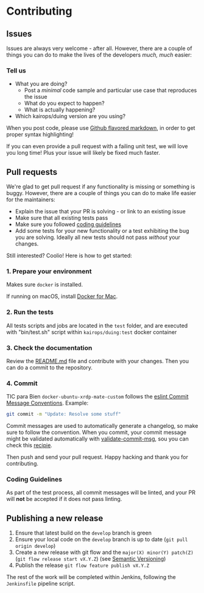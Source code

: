 # Contributing

## Issues

Issues are always very welcome - after all. However, there are a couple of things you can do to make the lives of the developers _much, much_ easier:

### Tell us

* What you are doing?
  * Post a _minimal_ code sample and particular use case that reproduces the issue
  * What do you expect to happen?
  * What is actually happening?
* Which kairops/duing version are you using?

When you post code, please use [Github flavored markdown](https://help.github.com/articles/github-flavored-markdown), in order to get proper syntax highlighting!

If you can even provide a pull request with a failing unit test, we will love you long time! Plus your issue will likely be fixed much faster.

## Pull requests

We're glad to get pull request if any functionality is missing or something is buggy. However, there are a couple of things you can do to make life easier for the maintainers:

* Explain the issue that your PR is solving - or link to an existing issue
* Make sure that all existing tests pass
* Make sure you followed [coding guidelines](https://github.com/tpbtools/docker-ubuntu-xrdp-mate-custom/blob/master/CONTRIBUTING.md#coding-guidelines)
* Add some tests for your new functionality or a test exhibiting the bug you are solving. Ideally all new tests should not pass _without_ your changes.

Still interested? Coolio! Here is how to get started:

### 1. Prepare your environment

Makes sure `docker` is installed.

If running on macOS, install [Docker for Mac](https://docs.docker.com/docker-for-mac/).

### 2. Run the tests

All tests scripts and jobs are located in the `test` folder, and are executed with "bin/test.sh" script within `kairops/duing:test` docker container

### 3. Check the documentation

Review the [README.md](duing/README.md) file and contribute with your changes. Then you can do a commit to the repository.

### 4. Commit

TIC para Bien `docker-ubuntu-xrdp-mate-custom` follows the [eslint Commit Message Conventions](https://github.com/willsoto/validate-commit/blob/master/conventions/eslint.md).
Example:

```sh
git commit -m "Update: Resolve some stuff"
```

Commit messages are used to automatically generate a changelog, so make sure to follow the convention.
When you commit, your commit message might be validated automatically with [validate-commit-msg](https://github.com/willsoto/validate-commit), sou you can check this [recipie](https://gist.github.com/pedroamador/6635a4912546301c6beca6efd4dc3655).

Then push and send your pull request. Happy hacking and thank you for contributing.

### Coding Guidelines

As part of the test process, all commit messages will be linted, and your PR will **not** be accepted if it does not pass linting.

## Publishing a new release

1. Ensure that latest build on the `develop` branch is green
1. Ensure your local code on the `develop` branch is up to date (`git pull origin develop`)
1. Create a new release with git flow and the `major(X) minor(Y) patch(Z)` (`git flow release start vX.Y.Z`) (see [Semantic Versioning](http://semver.org))
1. Publish the release `git flow feature publish vX.Y.Z`

The rest of the work will be completed within Jenkins, following the `Jenkinsfile` pipeline script.
